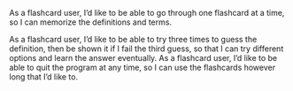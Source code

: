As a flashcard user, I’d like to be able to go through one flashcard at a time, so I can memorize the definitions and terms.

As a flashcard user, I’d like to be able to try three times to guess the definition, then be shown it if I fail the third guess, so that I can try different options and learn the answer eventually.
As a flashcard user, I’d like to be able to quit the program at any time, so I can use the flashcards however long that I’d like to.
